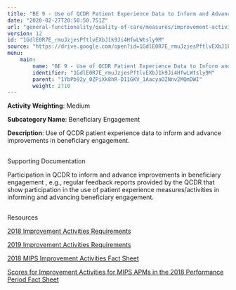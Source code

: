 ```yaml
---
title: "BE 9 - Use of QCDR Patient Experience Data to Inform and Advance Improvements in Beneficiary Engagement"
date: "2020-02-27T20:50:50.751Z"
url: "general-functionality/quality-of-care/measures/improvement-activities-measures/2018-improvement-activities/be-9-use-of-qcdr-patient-experience-data-to-inform-and-advance-improvements-in-beneficiary-engagement.html"
version: 12
id: "1GdlE0R7E_rmuJzjesPftlvEXbJ1k9Ji4HfwLWtsly9M"
source: "https://drive.google.com/open?id=1GdlE0R7E_rmuJzjesPftlvEXbJ1k9Ji4HfwLWtsly9M"
menu:
    main:
        name: "BE 9 - Use of QCDR Patient Experience Data to Inform and Advance Improvements in Beneficiary Engagement"
        identifier: "1GdlE0R7E_rmuJzjesPftlvEXbJ1k9Ji4HfwLWtsly9M"
        parent: "1YbPb92y_0ZPiXk8hR-D11GKV_1AacyaOZNnv2MQmDWI"
        weight: 2710
---
```









**Activity Weighting**: Medium

**Subcategory Name**: Beneficiary Engagement

**Description**: Use of QCDR patient experience data to inform and advance improvements in beneficiary engagement.







## 

Supporting Documentation

Participation in QCDR to inform and advance improvements in beneficiary engagement , e.g., regular feedback reports provided by the QCDR that show participation in the use of patient experience measures/activities in informing and advancing beneficiary engagement.







## 

Resources

[2018 Improvement Activities Requirements](https://qpp.cms.gov/mips/improvement-activities?py=2018)

[2019 Improvement Activities Requirements](https://qpp.cms.gov/mips/improvement-activities?py=2019)

[2018 MIPS Improvement Activities Fact Sheet](https://qpp.cms.gov/resource/2018%20MIPS%20Improvement%20Activities%20Fact%20Sheet)

[Scores for Improvement Activities for MIPS APMs in the 2018 Performance Period Fact Sheet](https://qpp.cms.gov/resource/2018%20MIPS%20APMs%20improvement%20Activities%20scores%20fact%20sheet)

